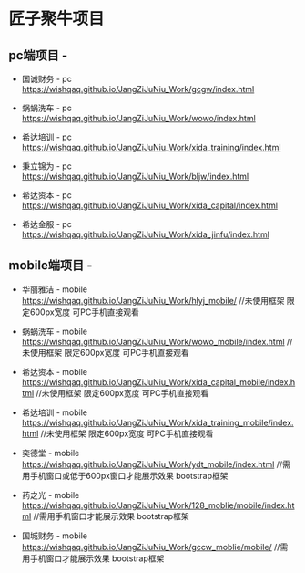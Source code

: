#  匠子聚牛项目

## pc端项目 - 

* 国诚财务 - pc      https://wishqaq.github.io/JangZiJuNiu_Work/gcgw/index.html

* 蜗蜗洗车 - pc      https://wishqaq.github.io/JangZiJuNiu_Work/wowo/index.html

* 希达培训 - pc      https://wishqaq.github.io/JangZiJuNiu_Work/xida_training/index.html

* 秉立锦为 - pc      https://wishqaq.github.io/JangZiJuNiu_Work/bljw/index.html

* 希达资本 - pc      https://wishqaq.github.io/JangZiJuNiu_Work/xida_capital/index.html

* 希达金服 - pc      https://wishqaq.github.io/JangZiJuNiu_Work/xida_jinfu/index.html


## mobile端项目 -

* 华丽雅洁 - mobile  https://wishqaq.github.io/JangZiJuNiu_Work/hlyj_mobile/                    //未使用框架  限定600px宽度 可PC手机直接观看

* 蜗蜗洗车 - mobile  https://wishqaq.github.io/JangZiJuNiu_Work/wowo_mobile/index.html          //未使用框架  限定600px宽度 可PC手机直接观看

* 希达资本 - mobile  https://wishqaq.github.io/JangZiJuNiu_Work/xida_capital_mobile/index.html   //未使用框架  限定600px宽度 可PC手机直接观看

* 希达培训 - mobile  https://wishqaq.github.io/JangZiJuNiu_Work/xida_training_mobile/index.html  //未使用框架  限定600px宽度 可PC手机直接观看

* 奕德堂   - mobile  https://wishqaq.github.io/JangZiJuNiu_Work/ydt_mobile/index.html            //需用手机窗口或低于600px窗口才能展示效果  bootstrap框架

* 药之光   - mobile  https://wishqaq.github.io/JangZiJuNiu_Work/128_moblie/mobile/index.html    //需用手机窗口才能展示效果  bootstrap框架

* 国城财务 - mobile  https://wishqaq.github.io/JangZiJuNiu_Work/gccw_moblie/mobile/             //需用手机窗口才能展示效果  bootstrap框架
